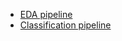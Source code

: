 * [EDA pipeline](https://github.com/Extremesarova/pipelines/blob/main/eda_pipeline.md)
* [Classification pipeline](https://github.com/Extremesarova/pipelines/blob/main/classification_pipeline.md)